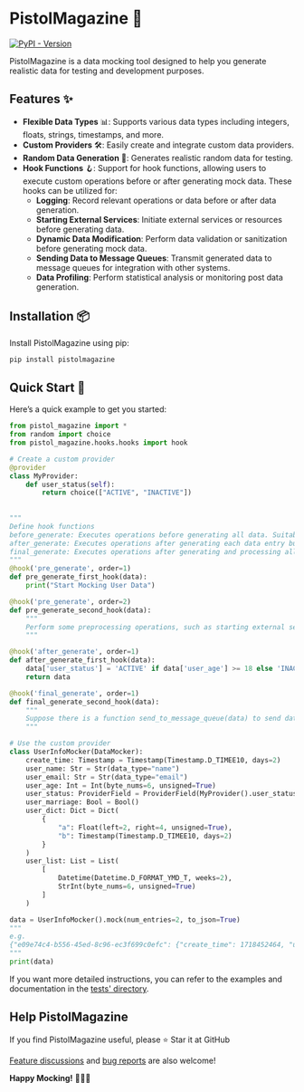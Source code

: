# PistolMagazine 🎯
[![PyPI - Version](https://img.shields.io/pypi/v/PistolMagazine)](https://pypi.org/project/PistolMagazine/)


PistolMagazine is a data mocking tool designed to help you generate realistic data for testing and development purposes.

## Features ✨

- **Flexible Data Types** 📊: Supports various data types including integers, floats, strings, timestamps, and more.
- **Custom Providers** 🛠️: Easily create and integrate custom data providers.
- **Random Data Generation** 🎲: Generates realistic random data for testing.
- **Hook Functions** 🪝: Support for hook functions, allowing users to execute custom operations before or after generating mock data. These hooks can be utilized for:
  - **Logging**: Record relevant operations or data before or after data generation.
  - **Starting External Services**: Initiate external services or resources before generating data.
  - **Dynamic Data Modification**: Perform data validation or sanitization before generating mock data.
  - **Sending Data to Message Queues**: Transmit generated data to message queues for integration with other systems.
  - **Data Profiling**: Perform statistical analysis or monitoring post data generation.

## Installation 📦

Install PistolMagazine using pip:

```bash
pip install pistolmagazine
```

## Quick Start 🚀

Here’s a quick example to get you started:

```python
from pistol_magazine import *
from random import choice
from pistol_magazine.hooks.hooks import hook

# Create a custom provider
@provider
class MyProvider:
    def user_status(self):
        return choice(["ACTIVE", "INACTIVE"])
    
    
"""
Define hook functions
before_generate: Executes operations before generating all data. Suitable for tasks like logging or starting external services.
after_generate: Executes operations after generating each data entry but before final processing. Suitable for tasks like data validation or conditional modifications.
final_generate: Executes operations after generating and processing all data entries. Suitable for final data processing, sending data to message queues, or performing statistical analysis.
"""
@hook('pre_generate', order=1)
def pre_generate_first_hook(data):
    print("Start Mocking User Data")

@hook('pre_generate', order=2)
def pre_generate_second_hook(data):
    """
    Perform some preprocessing operations, such as starting external services.
    """

@hook('after_generate', order=1)
def after_generate_first_hook(data):
    data['user_status'] = 'ACTIVE' if data['user_age'] >= 18 else 'INACTIVE'
    return data

@hook('final_generate', order=1)
def final_generate_second_hook(data):
    """
    Suppose there is a function send_to_message_queue(data) to send data to the message queue
    """

# Use the custom provider
class UserInfoMocker(DataMocker):
    create_time: Timestamp = Timestamp(Timestamp.D_TIMEE10, days=2)
    user_name: Str = Str(data_type="name")
    user_email: Str = Str(data_type="email")
    user_age: Int = Int(byte_nums=6, unsigned=True)
    user_status: ProviderField = ProviderField(MyProvider().user_status)
    user_marriage: Bool = Bool()
    user_dict: Dict = Dict(
        {
            "a": Float(left=2, right=4, unsigned=True),
            "b": Timestamp(Timestamp.D_TIMEE10, days=2)
        }
    )
    user_list: List = List(
        [
            Datetime(Datetime.D_FORMAT_YMD_T, weeks=2),
            StrInt(byte_nums=6, unsigned=True)
        ]
    )

data = UserInfoMocker().mock(num_entries=2, to_json=True)
"""
e.g.
{"e09e74c4-b556-45ed-8c96-ec3f699c0efc": {"create_time": 1718452464, "user_name": "Melissa Bautista", "user_email": "hortonrachel@example.net", "user_age": 61, "user_status": "ACTIVE", "user_marriage": false, "user_dict": {"a": -19.7677, "b": 1718721164}, "user_list": ["2024-06-03T21:58:51", "21"]}, "22a1b460-c890-4f69-9c31-eabc494fce1b": {"create_time": 1718440430, "user_name": "Sherry Rodriguez", "user_email": "kristinramirez@example.org", "user_age": 46, "user_status": "ACTIVE", "user_marriage": false, "user_dict": {"a": 56.4705, "b": 1718609356}, "user_list": ["2024-06-22T14:17:46", "54"]}}
"""
print(data)

```

If you want more detailed instructions, you can refer to the examples and documentation in the [tests' directory](tests).


## Help PistolMagazine

If you find PistolMagazine useful, please ⭐️ Star it at GitHub

[Feature discussions](https://github.com/miyuki-shirogane/PistolMagazine/discussions) and [bug reports](https://github.com/miyuki-shirogane/PistolMagazine/issues) are also welcome!

**Happy Mocking!** 🎉🎉🎉